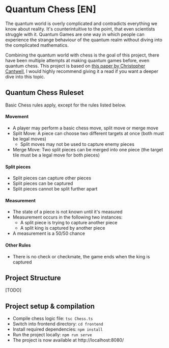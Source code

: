 # Quantum Chess [EN]
The quantum world is overly complicated and contradicts everything we know about reality. It's counterintuitive to the point, that even scientists struggle with it. Quantum Games are one way in which people can experience the strange behaviour of the quantum realm without diving into the complicated mathematics.

Combining the quantum world with chess is the goal of this project, there have been multiple attempts at making quantum games before, even quantum chess. This project is based on [this paper by Christopher Cantwell](https://arxiv.org/pdf/1906.05836.pdf), I would highly recommend giving it a read if you want a deeper dive into this topic.


## Quantum Chess Ruleset
Basic Chess rules apply, except for the rules listed below.

#### Movement
* A player may perform a basic chess move, split move or merge move
* Split Move: A piece can choose two different targets at once (both must be legal moves)
    * Split moves may not be used to capture enemy pieces
* Merge Move: Two split pieces can be merged into one piece (the target tile must be a legal move for both pieces)

#### Split pieces 
* Split pieces can capture other pieces
* Split pieces can be captured
* Split pieces cannot be split further apart

#### Measurement
* The state of a piece is not known until it's measured
* Measurement occurs in the following two instances:
  * A split piece is trying to capture another piece
  * A split king is captured by another piece
* A measurement is a 50/50 chance 

#### Other Rules
* There is no check or checkmate, the game ends when the king is captured


## Project Structure
[TODO]

## Project setup & compilation
* Compile chess logic file: `tsc Chess.ts`
* Switch into frontend directory: `cd frontend`
* Install required dependencies: `npm install`
* Run the project locally: `npm run serve`
* The project is now available at http://localhost:8080/